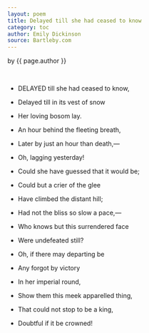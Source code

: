 ```yaml
---
layout: poem
title: Delayed till she had ceased to know
category: toc
author: Emily Dickinson
source: Bartleby.com
---
```


<p class="citation"> by {{ page.author }}</p>

<br>

- DELAYED till she had ceased to know,	
- Delayed till in its vest of snow	
- <span class="indent-2">Her loving bosom lay.</span>	
- An hour behind the fleeting breath,	
- Later by just an hour than death,—
- <span class="indent-2">Oh, lagging yesterday!</span>	


- Could she have guessed that it would be;	
- Could but a crier of the glee	
- <span class="indent-2">Have climbed the distant hill;</span>
- Had not the bliss so slow a pace,—
- Who knows but this surrendered face	
- <span class="indent-2">Were undefeated still?<span>


- Oh, if there may departing be	
- Any forgot by victory	
- <span class="indent-2">In her imperial round,</span>
- Show them this meek apparelled thing,	
- That could not stop to be a king,	
- <span class="indent-2">Doubtful if it be crowned!</span>